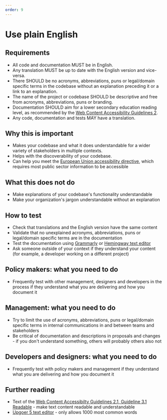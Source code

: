 ```yaml
---
order: 9
---
```


# Use plain English

## Requirements

* All code and documentation MUST be in English.
* Any translation MUST be up to date with the English version and vice-versa.
* There SHOULD be no acronyms, abbreviations, puns or legal/domain specific terms in the codebase without an explanation preceding it or a link to an explanation.
* The name of the project or codebase SHOULD be descriptive and free from acronyms, abbreviations, puns or branding.
* Documentation SHOULD aim for a lower secondary education reading level, as recommended by the [Web Content Accessibility Guidelines 2](https://www.w3.org/WAI/WCAG21/quickref/?showtechniques=315#readable).
* Any code, documentation and tests MAY have a translation.

## Why this is important

* Makes your codebase and what it does understandable for a wider variety of stakeholders in multiple contexts.
* Helps with the discoverability of your codebase.
* Can help you meet the [European Union accessibility directive](https://ec.europa.eu/digital-single-market/en/web-accessibility), which requires most public sector information to be accessible

## What this does not do

* Make explanations of your codebase's functionality understandable
* Make your organization's jargon understandable without an explanation

## How to test

* Check that translations and the English version have the same content
* Validate that no unexplained acronyms, abbreviations, puns or legal/domain specific terms are in the documentation
* Test the documentation using [Grammarly](https://www.grammarly.com/) or [Hemingway text editor](https://hemingwayapp.com/) 
* Ask someone outside of your context if they understand your content (for example, a developer working on a different project)

## Policy makers: what you need to do

* Frequently test with other management, designers and developers in the process if they understand what you are delivering and how you document it

## Management: what you need to do

* Try to limit the use of acronyms, abbreviations, puns or legal/domain specific terms in internal communications in and between teams and stakeholders
* Be critical of documentation and descriptions in proposals and changes - if you don't understand something, others will probably others also not

## Developers and designers: what you need to do

* Frequently test with policy makers and management if they understand what you are delivering and how you document it

## Further reading

* Text of the [Web Content Accessibilty Guidelines 2.1, Guideline 3.1 Readable](https://www.w3.org/TR/WCAG21/#readable) - make text content readable and understandable
* [Upgoer 5 text editor](https://splasho.com/upgoer5/) - only allows 1000 most common words
